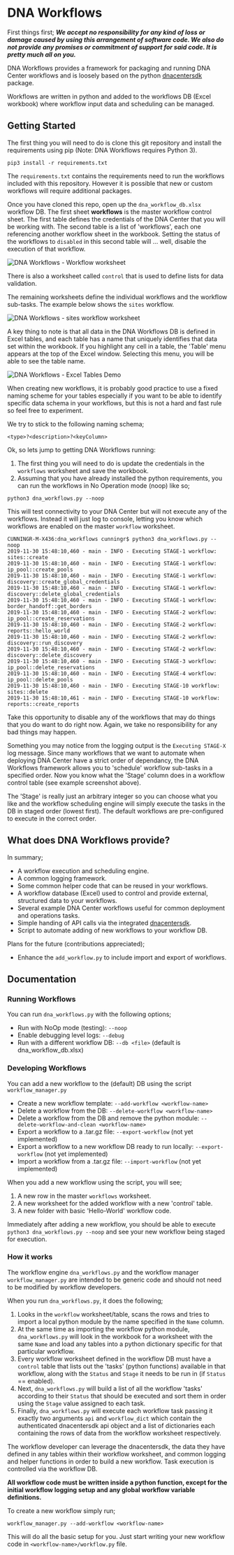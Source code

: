 # DNA Workflows

First things first; ***We accept no responsibility for any kind of loss or damage caused by using this arrangement of software code.  We also do not provide any promises or commitment of support for said code.  It is pretty much all on you.***

DNA Workflows provides a framework for packaging and running DNA Center workflows and is loosely based on the python [dnacentersdk](https://dnacentersdk.readthedocs.io/en/latest/#) package.

Workflows are written in python and added to the workflows DB (Excel workbook) where workflow input data and scheduling can be managed.

## Getting Started

The first thing you will need to do is clone this git repository and install the requirements using pip (Note: DNA Workflows requires Python 3).

```
pip3 install -r requirements.txt
```

The ```requirements.txt``` contains the requirements need to run the workflows included with this repository.  However it is possible that new or custom workflows will require additional packages.

Once you have cloned this repo, open up the ```dna_workflow_db.xlsx``` workflow DB.  The first sheet **workflows** is the master workflow control sheet.  The first table defines the credentials of the DNA Center that you will be working with.  The second table is a list of 'workflows', each one referencing another workflow sheet in the workbook.  Setting the status of the workflows to ```disabled``` in this second table will ... well, disable the execution of that workflow.

![DNA Workflows - Workflow worksheet](images/workflow_screenshot.png)  

There is also a worksheet called ```control``` that is used to define lists for data validation.

The remaining worksheets define the individual workflows and the workflow sub-tasks.  The example below shows the ```sites``` workflow.

![DNA Workflows - sites workflow worksheet](./images/sites_screnshot.png)

A key thing to note is that all data in the DNA Workflows DB is defined in Excel tables, and each table has a name that uniquely identifies that data set within the workbook.  If you highlight any cell in a table, the 'Table' menu appears at the top of the Excel window.  Selecting this menu, you will be able to see the table name.

![DNA Workflows - Excel Tables Demo](./images/tables_screnshot.png)

When creating new workflows, it is probably good practice to use a fixed naming scheme for your tables especially if you want to be able to identify specific data schema in your workflows, but this is not a hard and fast rule so feel free to experiment.

We try to stick to the following naming schema;

```<type>?<description>?<keyColumn>```

Ok, so lets jump to getting DNA Workflows running:

 1. The first thing you will need to do is update the credentials in the ```workflows``` worksheet and save the workbook.
 2. Assuming that you have already installed the python requirements, you can run the workflows in No Operation mode (noop) like so;

```python3 dna_workflows.py --noop```

This will test connectivity to your DNA Center but will not execute any of the workflows.  Instead it will just log to console, letting you know which workflows are enabled on the master ```workflow``` worksheet.

```
CUNNINGR-M-X436:dna_workflows cunningr$ python3 dna_workflows.py --noop
2019-11-30 15:48:10,460 - main - INFO - Executing STAGE-1 workflow: sites::create
2019-11-30 15:48:10,460 - main - INFO - Executing STAGE-1 workflow: ip_pool::create_pools
2019-11-30 15:48:10,460 - main - INFO - Executing STAGE-1 workflow: discovery::create_global_credentials
2019-11-30 15:48:10,460 - main - INFO - Executing STAGE-1 workflow: discovery::delete_global_credentials
2019-11-30 15:48:10,460 - main - INFO - Executing STAGE-1 workflow: border_handoff::get_borders
2019-11-30 15:48:10,460 - main - INFO - Executing STAGE-2 workflow: ip_pool::create_reservations
2019-11-30 15:48:10,460 - main - INFO - Executing STAGE-2 workflow: reports::hello_world
2019-11-30 15:48:10,460 - main - INFO - Executing STAGE-2 workflow: discovery::run_discovery
2019-11-30 15:48:10,460 - main - INFO - Executing STAGE-2 workflow: discovery::delete_discovery
2019-11-30 15:48:10,460 - main - INFO - Executing STAGE-3 workflow: ip_pool::delete_reservations
2019-11-30 15:48:10,460 - main - INFO - Executing STAGE-4 workflow: ip_pool::delete_pools
2019-11-30 15:48:10,460 - main - INFO - Executing STAGE-10 workflow: sites::delete
2019-11-30 15:48:10,461 - main - INFO - Executing STAGE-10 workflow: reports::create_reports
```

Take this opportunity to disable any of the workflows that may do things that you do want to do right now.  Again, we take no responsibility for any bad things may happen.

Something you may notice from the logging output is the ```Executing STAGE-X``` log message.  Since many workflows that we want to automate when deploying DNA Center have a strict order of dependancy, the DNA Workflows framework allows you to 'schedule' workflow sub-tasks in a specified order.  Now you know what the 'Stage' column does in a workflow control table (see example screenshot above).

The 'Stage' is really just an arbitrary integer so you can choose what you like and the workflow scheduling engine will simply execute the tasks in the DB in staged order (lowest first).  The default workflows are pre-configured to execute in the correct order.

## What does DNA Workflows provide?

In summary;

 * A workflow execution and scheduling engine.
 * A common logging framework.
 * Some common helper code that can be reused in your workflows.
 * A workflow database (Excel) used to control and provide external, structured data to your workflows.
 * Several example DNA Center workflows useful for common deployment and operations tasks.
 * Simple handing of API calls via the integrated [dnacentersdk](https://dnacentersdk.readthedocs.io/en/latest/#).
 * Script to automate adding of new workflows to your workflow DB.

Plans for the future (contributions appreciated);

 * Enhance the ```add_workflow.py``` to include import and export of workflows.

## Documentation

### Running Workflows

You can run ```dna_workflows.py``` with the following options;

 * Run with NoOp mode (testing): ```--noop```
 * Enable debugging level logs: ```--debug``` 
 * Run with a different workflow DB: ```--db <file>``` (default is dna_workflow_db.xlsx)

### Developing Workflows

You can add a new workflow to the (default) DB using the script ```workflow_manager.py```

 * Create a new workflow template: ```--add-workflow <workflow-name>```
 * Delete a workflow from the DB: ```--delete-workflow <workflow-name>```
 * Delete a workflow from the DB and remove the python module: ```--delete-workflow-and-clean <workflow-name>```
 * Export a workflow to a .tar.gz file: ```--export-workflow``` (not yet implemented)
 * Export a workflow to a new workflow DB ready to run locally: ```--export-workflow``` (not yet implemented)
 * Import a workflow from a .tar.gz file: ```--import-workflow``` (not yet implemented)

When you add a new workflow using the script, you will see;

 1. A new row in the master ```workflows``` worksheet.
 2. A new worksheet for the added workflow with a new 'control' table.
 3. A new folder with basic 'Hello-World' workflow code.

Immediately after adding a new workflow, you should be able to execute ```python3 dna_workflows.py --noop``` and see your new workflow being staged for execution.

### How it works

The workflow engine ```dna_workflows.py``` and the workflow manager ```workflow_manager.py``` are intended to be generic code and should not need to be modified by workflow developers.

When you run  ```dna_workflows.py```, it does the following;

 1. Looks in the ```workflow``` worksheet/table, scans the rows and tries to import a local python module by the name specified in the ```Name``` column.
 2. At the same time as importing the workflow python module, ```dna_workflows.py``` will look in the workbook for a worksheet with the same ```Name``` and load any tables into a python dictionary specific for that particular workflow.
 3. Every workflow worksheet defined in the workflow DB must have a ```control``` table that lists out the 'tasks' (python functions) available in that workflow, along with the ```Status``` and ```Stage``` it needs to be run in (if ```Status``` == enabled).
 4. Next, ```dna_workflows.py``` will build a list of all the workflow 'tasks' according to their ```Status``` that should be executed and sort them in order using the ```Stage``` value assigned to each task.
 5. Finally, ```dna_workflows.py``` will execute each workflow task passing it exactly two arguments ```api``` and ```workflow_dict``` which contain the authenticated dnacentersdk api object and a list of dictionaries each containing the rows of data from the workflow worksheet respectively.

The workflow developer can leverage the dnacentersdk, the data they have defined in any tables within their workflow worksheet, and common logging and helper functions in order to build a new workflow.  Task execution is controlled via the workflow DB.

**All workflow code must be written inside a python function, except for the initial workflow logging setup and any global workflow variable definitions.**

To create a new workflow simply run;

```workflow_manager.py --add-workflow <workflow-name>```

This will do all the basic setup for you.  Just start writing your new workflow code in ```<workflow-name>/workflow.py``` file.

